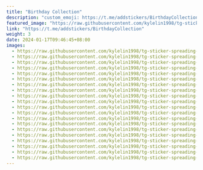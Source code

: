 ```yaml
---
title: "Birthday Collection"
description: "custom_emoji: https://t.me/addstickers/BirthdayCollection"
featured_image: "https://raw.githubusercontent.com/kylelin1998/tg-sticker-spreading-worldwide-images/main/img/f63d87cb-a367-4e6d-8855-bfc4785d29a5.jpg"
link: "https://t.me/addstickers/BirthdayCollection"
weight: 3
date: 2024-01-17T09:46:45+08:00
images:
  - https://raw.githubusercontent.com/kylelin1998/tg-sticker-spreading-worldwide-images/main/img/f63d87cb-a367-4e6d-8855-bfc4785d29a5.jpg
  - https://raw.githubusercontent.com/kylelin1998/tg-sticker-spreading-worldwide-images/main/img/a2588517-96af-449b-8b7c-3d3943bc5dc5.jpg
  - https://raw.githubusercontent.com/kylelin1998/tg-sticker-spreading-worldwide-images/main/img/143725ea-6f1f-4f70-9f01-fa6db9eb3d5d.jpg
  - https://raw.githubusercontent.com/kylelin1998/tg-sticker-spreading-worldwide-images/main/img/d25be763-8a7c-4cbc-9fb5-832f07004711.jpg
  - https://raw.githubusercontent.com/kylelin1998/tg-sticker-spreading-worldwide-images/main/img/51371f20-cf46-40e4-806d-2f692780fdea.jpg
  - https://raw.githubusercontent.com/kylelin1998/tg-sticker-spreading-worldwide-images/main/img/a600103c-0af1-4019-9af3-85f4beec9579.jpg
  - https://raw.githubusercontent.com/kylelin1998/tg-sticker-spreading-worldwide-images/main/img/f27b08df-7892-42a7-956e-1737cd45d657.jpg
  - https://raw.githubusercontent.com/kylelin1998/tg-sticker-spreading-worldwide-images/main/img/ea79c0d8-a04a-4627-a8d1-cca812c4f74e.jpg
  - https://raw.githubusercontent.com/kylelin1998/tg-sticker-spreading-worldwide-images/main/img/76c392fb-c309-46c4-abeb-b4fd4c384cca.jpg
  - https://raw.githubusercontent.com/kylelin1998/tg-sticker-spreading-worldwide-images/main/img/8c4c25a5-4e3b-4e2d-bcd2-633a44eccae2.jpg
  - https://raw.githubusercontent.com/kylelin1998/tg-sticker-spreading-worldwide-images/main/img/e3321e46-a74f-4871-a811-3f5c5b3dac2f.jpg
  - https://raw.githubusercontent.com/kylelin1998/tg-sticker-spreading-worldwide-images/main/img/9ab75051-e260-4d0e-b1b2-29953873cb2c.jpg
  - https://raw.githubusercontent.com/kylelin1998/tg-sticker-spreading-worldwide-images/main/img/7dbe5d8b-846b-410c-bd7c-246d1454f868.jpg
  - https://raw.githubusercontent.com/kylelin1998/tg-sticker-spreading-worldwide-images/main/img/680f3f5a-0f97-44a7-aa91-48ae502e1693.jpg
  - https://raw.githubusercontent.com/kylelin1998/tg-sticker-spreading-worldwide-images/main/img/4e0f7d7e-96de-4fd8-aa68-5d1aa9944f37.jpg
  - https://raw.githubusercontent.com/kylelin1998/tg-sticker-spreading-worldwide-images/main/img/80ff9a7d-4d24-4a8b-83a5-590377d0dc8f.jpg
  - https://raw.githubusercontent.com/kylelin1998/tg-sticker-spreading-worldwide-images/main/img/45ea3584-f519-43d2-8bb0-782ad32e5cfa.jpg
  - https://raw.githubusercontent.com/kylelin1998/tg-sticker-spreading-worldwide-images/main/img/e9fdda5b-bcbc-4df0-ae49-6fab6c8e3806.jpg
  - https://raw.githubusercontent.com/kylelin1998/tg-sticker-spreading-worldwide-images/main/img/47e66ad9-7717-4d8a-accf-65cf3fe8e0f8.jpg
  - https://raw.githubusercontent.com/kylelin1998/tg-sticker-spreading-worldwide-images/main/img/a0315065-3c50-4dac-b96f-a1547146cf8e.jpg
---
```

